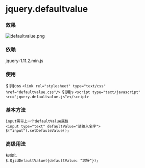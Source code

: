 # jquery.defaultvalue
### 效果
![defaultvalue.png](http://qjzd.qiniudn.com/Fj92lqVIO5EEkGCFhwFHb6PF2gHr)
### 依赖
jquery-1.11.2.min.js
### 使用
引用css
`<link rel="stylesheet" type="text/css" href="defaultvalue.css"/>`
引用js
`<script type="text/javascript" src="jquery.defaultvalue.js"></script>`
### 基本方法
```
input需带上一个defaultValue属性
<input type="text" defaultValue="请输入名字">
$("input").setDefauleValue();
```
### 高级用法
```
初始化
$.QjzdDefaultValue({defaultValue: "您好"});
```
